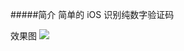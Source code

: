 #####简介
简单的 iOS 识别纯数字验证码

效果图
![](https://github.com/GaoMjun/iOS-PureNumberSecurityCodeRecognition/raw/master/haha.png)



